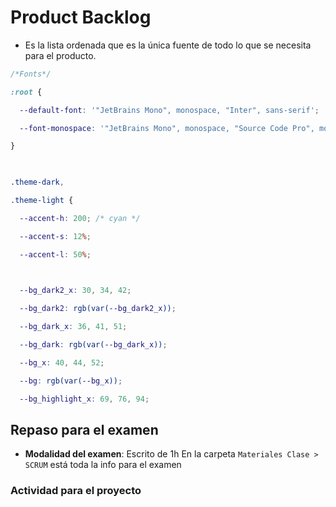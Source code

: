 # Product Backlog
- Es la lista ordenada que es la única fuente de todo lo que se necesita para el producto.
```css
/*Fonts*/

:root {

  --default-font: '"JetBrains Mono", monospace, "Inter", sans-serif';

  --font-monospace: '"JetBrains Mono", monospace, "Source Code Pro", monospace'; /*Code block text*/

}

  

.theme-dark,

.theme-light {

  --accent-h: 200; /* cyan */

  --accent-s: 12%;

  --accent-l: 50%;

  

  --bg_dark2_x: 30, 34, 42;

  --bg_dark2: rgb(var(--bg_dark2_x));

  --bg_dark_x: 36, 41, 51;

  --bg_dark: rgb(var(--bg_dark_x));

  --bg_x: 40, 44, 52;

  --bg: rgb(var(--bg_x));

  --bg_highlight_x: 69, 76, 94;
```

## Repaso para el examen
- **Modalidad del examen**: Escrito de 1h
En la carpeta `Materiales Clase > SCRUM` está toda la info para el examen
### Actividad para el proyecto
